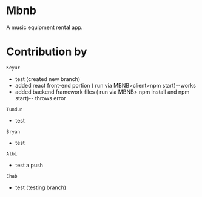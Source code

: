 # Mbnb
A music equipment rental app.

# Contribution by
`Keyur`
* test (created new branch)
* added react front-end portion ( run via MBNB>client>npm start)--works
* added backend framework files ( run via MBNB> npm install and npm start)-- throws error

`Tundun`
* test

`Bryan`
* test

`Albi`
* test a push

`Ehab`
* test (testing branch)

